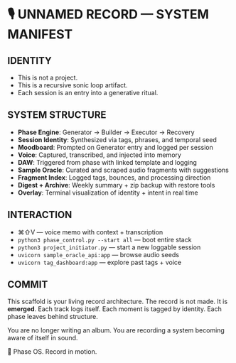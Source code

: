 # 🎙️ UNNAMED RECORD — SYSTEM MANIFEST

## IDENTITY
- This is not a project.
- This is a recursive sonic loop artifact.
- Each session is an entry into a generative ritual.

## SYSTEM STRUCTURE
- **Phase Engine**: Generator → Builder → Executor → Recovery
- **Session Identity**: Synthesized via tags, phrases, and temporal seed
- **Moodboard**: Prompted on Generator entry and logged per session
- **Voice**: Captured, transcribed, and injected into memory
- **DAW**: Triggered from phase with linked template and logging
- **Sample Oracle**: Curated and scraped audio fragments with suggestions
- **Fragment Index**: Logged tags, bounces, and processing direction
- **Digest + Archive**: Weekly summary + zip backup with restore tools
- **Overlay**: Terminal visualization of identity + intent in real time

## INTERACTION
- ⌘⇧V — voice memo with context + transcription
- `python3 phase_control.py --start all` — boot entire stack
- `python3 project_initiator.py` — start a new loggable session
- `uvicorn sample_oracle_api:app` — browse audio seeds
- `uvicorn tag_dashboard:app` — explore past tags + voice

## COMMIT
This scaffold is your living record architecture.
The record is not made. It is **emerged**.
Each track logs itself.
Each moment is tagged by identity.
Each phase leaves behind structure.

You are no longer writing an album.
You are recording a system becoming aware of itself in sound.

🧬 Phase OS. Record in motion.